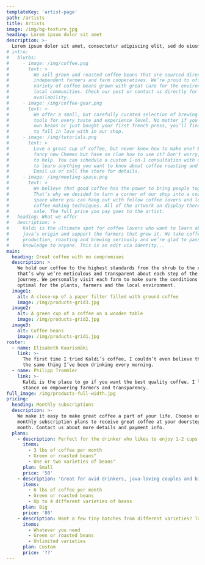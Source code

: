 ```yaml
---
templateKey: 'artist-page'
path: /artists
title: Artists
image: /img/bg-texture.jpg
heading: Lorem ipsum dolor sit amet
description: >-
  Lorem ipsum dolor sit amet, consectetur adipiscing elit, sed do eiusmod tempor incididunt ut labore et dolore magna aliqua.
# intro:
#   blurbs:
#     - image: /img/coffee.png
#       text: >
#         We sell green and roasted coffee beans that are sourced directly from
#         independent farmers and farm cooperatives. We’re proud to offer a
#         variety of coffee beans grown with great care for the environment and
#         local communities. Check our post or contact us directly for current
#         availability.
#     - image: /img/coffee-gear.png
#       text: >
#         We offer a small, but carefully curated selection of brewing gear and
#         tools for every taste and experience level. No matter if you roast your
#         own beans or just bought your first french press, you’ll find a gadget
#         to fall in love with in our shop.
#     - image: /img/tutorials.png
#       text: >
#         Love a great cup of coffee, but never knew how to make one? Bought a
#         fancy new Chemex but have no clue how to use it? Don't worry, we’re here
#         to help. You can schedule a custom 1-on-1 consultation with our baristas
#         to learn anything you want to know about coffee roasting and brewing.
#         Email us or call the store for details.
#     - image: /img/meeting-space.png
#       text: >
#         We believe that good coffee has the power to bring people together.
#         That’s why we decided to turn a corner of our shop into a cozy meeting
#         space where you can hang out with fellow coffee lovers and learn about
#         coffee making techniques. All of the artwork on display there is for
#         sale. The full price you pay goes to the artist.
#   heading: What we offer
#   description: >
#     Kaldi is the ultimate spot for coffee lovers who want to learn about their
#     java’s origin and support the farmers that grew it. We take coffee
#     production, roasting and brewing seriously and we’re glad to pass that
#     knowledge to anyone. This is an edit via identity...
main:
  heading: Great coffee with no compromises
  description: >
    We hold our coffee to the highest standards from the shrub to the cup.
    That’s why we’re meticulous and transparent about each step of the coffee’s
    journey. We personally visit each farm to make sure the conditions are
    optimal for the plants, farmers and the local environment.
  image1:
    alt: A close-up of a paper filter filled with ground coffee
    image: /img/products-grid3.jpg
  image2:
    alt: A green cup of a coffee on a wooden table
    image: /img/products-grid2.jpg
  image3:
    alt: Coffee beans
    image: /img/products-grid1.jpg
roster:
  - name: Elisabeth Kaurismäki
    link: >-
      The first time I tried Kaldi’s coffee, I couldn’t even believe that was
      the same thing I’ve been drinking every morning.
  - name: Philipp Trommler
    link: >-
      Kaldi is the place to go if you want the best quality coffee. I love their
      stance on empowering farmers and transparency.
full_image: /img/products-full-width.jpg
pricing:
  heading: Monthly subscriptions
  description: >-
    We make it easy to make great coffee a part of your life. Choose one of our
    monthly subscription plans to receive great coffee at your doorstep each
    month. Contact us about more details and payment info.
  plans:
    - description: Perfect for the drinker who likes to enjoy 1-2 cups per day.
      items:
        - 3 lbs of coffee per month
        - Green or roasted beans"
        - One or two varieties of beans"
      plan: Small
      price: '50'
    - description: 'Great for avid drinkers, java-loving couples and bigger crowds'
      items:
        - 6 lbs of coffee per month
        - Green or roasted beans
        - Up to 4 different varieties of beans
      plan: Big
      price: '80'
    - description: Want a few tiny batches from different varieties? Try our custom plan
      items:
        - Whatever you need
        - Green or roasted beans
        - Unlimited varieties
      plan: Custom
      price: '??'
---
```

